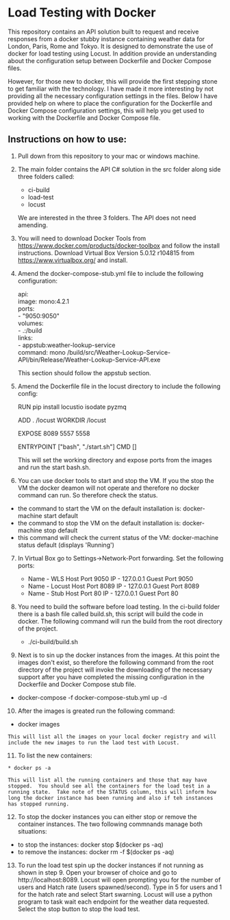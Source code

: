 Load Testing with Docker
========================

This repository contains an API solution built to request and receive responses from a docker stubby instance containing weather data for London, Paris, Rome and Tokyo.  It is designed to demonstrate the use of docker for load testing using Locust. In addition provide an understanding about the configuration setup between Dockerfile and Docker Compose files.

However, for those new to docker, this will provide the first stepping stone to get familiar with the technology.  I have made it more interesting by not providing all the necessary configuration settings in the files.  Below I have provided help on where to place the configuration for the Dockerfile and Docker Compose configuration settings, this will help you get used to working with the Dockerfile and Docker Compose file.

Instructions on how to use:
---------------------------

1.  Pull down from this repository to your mac or windows machine.  

2.  The main folder contains the API C# solution in the src folder along side three folders called:

    * ci-build
    * load-test
    * locust

    We are interested in the three 3 folders.  The API does not need amending.
    
3.  You will need to download Docker Tools from https://www.docker.com/products/docker-toolbox and follow the install    instructions.  Download Virtual Box Version 5.0.12 r104815 from https://www.virtualbox.org/ and install.

4.   Amend the docker-compose-stub.yml file to include the following configuration:

      api:  
         image: mono:4.2.1  
      ports:  
         - "9050:9050"  
      volumes:  
         - .:/build  
      links:  
         - appstub:weather-lookup-service  
      command: mono /build/src/Weather-Lookup-Service-API/bin/Release/Weather-Lookup-Service-API.exe
   
      This section should follow the appstub section.
      
5.    Amend the Dockerfile file in the locust directory to include the following config:

      RUN pip install locustio isodate pyzmq

      ADD . /locust
      WORKDIR /locust
      
      EXPOSE 8089 5557 5558
      
      ENTRYPOINT ["bash", "./start.sh"]
      CMD []
      
      This will set the working directory and expose ports from the images and run the start bash.sh.

6.  You can use docker tools to start and stop the VM.  If you the stop the VM the docker deamon will not operate and therefore no docker command can run.  So therefore check the status.

   * the command to start the VM on the default installation is: docker-machine start default
   * the command to stop the VM on the default installation is: docker-machine stop default
   * this command will check the current status of the VM: docker-machine status default (displays 'Running')

7.  In Virtual Box go to Settings->Network-Port forwarding.  Set the following ports:

    * Name - WLS    Host Port 9050 IP - 127.0.0.1 Guest Port 9050
    * Name - Locust Host Port 8089 IP - 127.0.0.1 Guest Port 8089
    * Name - Stub   Host Port 80   IP - 127.0.0.1 Guest Port 80
    
8.  You need to build the software before load testing.  In the ci-build folder there is a bash file called build.sh, this script will build the code in docker.  The following command will run the build from the root directory of the project.

    * ./ci-build/build.sh

9.  Next is to sin up the docker instances from the images.  At this point the images don't exist, so therefore the following command from the root directory of the project will invoke the downloading of the necessary support after you have completed the missing configuration in the Dockerfile and Docker Compose stub file.

   * docker-compose -f docker-compose-stub.yml up -d
   
10.  After the images is greated run the following command:

   * docker images
   
    This will list all the images on your local docker registry and will include the new images to run the laod test with Locust.

11.  To list the new containers:

    * docker ps -a
    
    This will list all the running containers and those that may have stopped.  You should see all the containers for the load test in a running state.  Take note of the STATUS column, this will inform how long the docker instance has been running and also if teh instances has stopped running.
    
12.  To stop the docker instances you can either stop or remove the container instances.  The two following commnands manage both situations:
  
   * to stop the instances:   docker stop $(docker ps -aq)
   * to remove the instances: docker rm -f $(docker ps -aq)

13. To run the load test spin up the docker instances if not running as shown in step 9.  Open your browser of choice and go to http://localhost:8089.  Locust will open prompting you for the number of users and Hatch rate (users spawned/second). Type in 5 for users and 1 for the hatch rate and select Start swarning.  Locust will use a python program to task wait each endpoint for the weather data requested.  Select the stop button to stop the load test.
